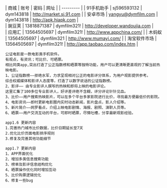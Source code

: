 |    商城   |       账号       |       密码       |         网址         |
| --------- |
| 91手机助手 | sj596593132 	| dym143818  | http://market.sj.91.com |
| 安卓市场   | yangyu@dymfilm.com | dym143818 |  http://apk.hiapk.com  |		 	 			
| 豌豆荚 |  13818871387 |	dymfilm321! | http://developer.wandoujia.com |			
| 应用汇 | 13564505697 | dymfilm321! | http://www.appchina.com/ |
| 木蚂蚁 | 13564505697 | dymfilm321 | http://www.mumayi.com/ |
| 淘宝软件市场 | 13564505697 | dymfilm321! | http://app.taobao.com/index.htm |


```
公证电影是一款电影类手机软件。
有观点，有资讯；可比价、可晒票。
相比同类app,突出打造了公正指数榜和晒票等独特功能，用户可以更清晰更直观的了解当前热映电影。
1、公证指数榜——拒绝水军，力求呈现相对公正的电影评分体系，为用户观影提供参考。
综合权威媒体和影评人态度等，打造了以数字说话的公证指数榜。
2、影评—— 由专业影评人撰写的热映和即将上映的电影评论。
这里汇集了100多位专业影评人，好评差评绝不含糊，评分评论针针见血。
3、比价——用户搜索热映影片，可以在多个平台多家影院进行比价，寻找最方便最低价的影院。
4、电影资讯——即时更新电影圈内实时动态新闻，影片盘点，影人介绍等。
5、新片简介——网罗看点，介绍上映电影剧情、海报、剧照、演职人员等。
6、晒票——用户交流互动的平台，可即时晒票，尽情吐槽，分享最新观影经验。
```


```
app1.6 更新内容
1.完善热门城市比价数据，比价日期延长至7天
2.优化比价页面电影排序规则
3.修复及完善其他功能细节
```

```
app1.7 更新内容
1、APP界面优化
2、增加多类信息搜索功能
3、榜单及影评信息结构优化
4、晒票操作优化同时增加互动
5、比价购票逻辑优化
6、修复一些bug
```
